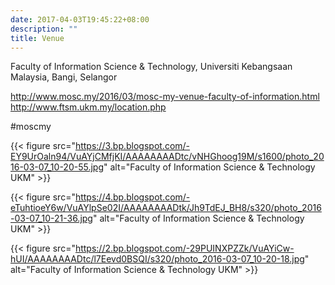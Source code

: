 ```yaml
---
date: 2017-04-03T19:45:22+08:00
description: ""
title: Venue
---
```


Faculty of Information Science & Technology, Universiti Kebangsaan Malaysia, Bangi, Selangor

http://www.mosc.my/2016/03/mosc-my-venue-faculty-of-information.html  
http://www.ftsm.ukm.my/location.php

#moscmy

<!-- TODO download photos and internal linking -->

{{< figure 
src="https://3.bp.blogspot.com/-EY9UrOaln94/VuAYjCMfjKI/AAAAAAAADtc/vNHGhoog19M/s1600/photo_2016-03-07_10-20-55.jpg"
alt="Faculty of Information Science & Technology UKM" >}}

{{< figure 
src="https://4.bp.blogspot.com/-eTuhtioeY6w/VuAYlpSe02I/AAAAAAAADtk/Jh9TdEJ_BH8/s320/photo_2016-03-07_10-21-36.jpg"
alt="Faculty of Information Science & Technology UKM" >}}


{{< figure 
src="https://2.bp.blogspot.com/-29PUINXPZZk/VuAYiCw-hUI/AAAAAAAADtc/l7Eevd0BSQI/s320/photo_2016-03-07_10-20-18.jpg"
alt="Faculty of Information Science & Technology UKM" >}}
